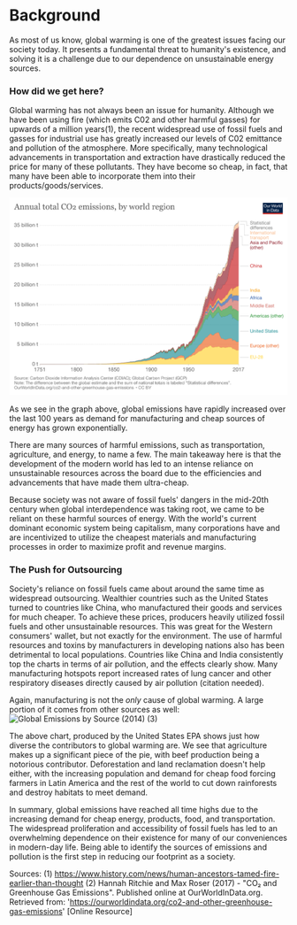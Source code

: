 # Background

As most of us know, global warming is one of the greatest issues facing our society today. It presents a fundamental threat to humanity's existence, and solving it is a challenge due to our dependence on unsustainable energy sources.

### How did we get here?

Global warming has not always been an issue for humanity. Although we have been using fire (which emits C02 and other harmful gasses) for upwards of a million years(1), the recent widespread use of fossil fuels and gasses for industrial use has greatly increased our levels of C02 emittance and pollution of the atmosphere. More specifically, many technological advancements in transportation and extraction have drastically reduced the price for many of these pollutants. They have become so cheap, in fact, that many have been able to incorporate them into their products/goods/services.

![CO2 Emissions By Region (2)](https://raw.githubusercontent.com/ccamaisa/312H-globalwarmingproj/master/assets/annual-co-emissions-by-region.png)

As we see in the graph above, global emissions have rapidly increased over the last 100 years as demand for manufacturing and cheap sources of energy has grown exponentially. 

There are many sources of harmful emissions, such as transportation, agriculture, and energy, to name a few. The main takeaway here is that the development of the modern world has led to an intense reliance on unsustainable resources across the board due to the efficiencies and advancements that have made them ultra-cheap.

Because society was not aware of fossil fuels' dangers in the mid-20th century when global interdependence was taking root, we came to be reliant on these harmful sources of energy. With the world's current dominant economic system being capitalism, many corporations have and are incentivized to utilize the cheapest materials and manufacturing processes in order to maximize profit and revenue margins.


### The Push for Outsourcing
Society's reliance on fossil fuels came about around the same time as widespread outsourcing. Wealthier countries such as the United States turned to countries like China, who manufactured their goods and services for much cheaper. To achieve these prices, producers heavily utilized fossil fuels and other unsustainable resources. This was great for the Western consumers' wallet, but not exactly for the environment. The use of harmful resources and toxins by manufacturers in developing nations also has been detrimental to local populations. Countries like China and India consistently top the charts in terms of air pollution, and the effects clearly show. Many manufacturing hotspots report increased rates of lung cancer and other respiratory diseases directly caused by air pollution (citation needed). 


Again, manufacturing is not the *only* cause of global warming. A large portion of it comes from other sources as well:
![Global Emissions by Source (2014) (3)](https://www.epa.gov/sites/production/files/2016-05/global_emissions_sector_2015.png)

The above chart, produced by the United States EPA shows just how diverse the contributors to global warming are. We see that agriculture makes up a significant piece of the pie, with beef production being a notorious contributor. Deforestation and land reclamation doesn't help either, with the increasing population and demand for cheap food forcing farmers in Latin America and the rest of the world to cut down rainforests and destroy habitats to meet demand.

In summary, global emissions have reached all time highs due to the increasing demand for cheap energy, products, food, and transportation. The widespread proliferation and accessibility of fossil fuels has led to an overwhelming dependence on their existence for many of our conveniences in modern-day life. Being able to identify the sources of emissions and pollution is the first step in reducing our footprint as a society.

Sources:
(1) https://www.history.com/news/human-ancestors-tamed-fire-earlier-than-thought
(2) Hannah Ritchie and Max Roser (2017) - "CO₂ and Greenhouse Gas Emissions". Published online at OurWorldInData.org. Retrieved from: 'https://ourworldindata.org/co2-and-other-greenhouse-gas-emissions' [Online Resource]
